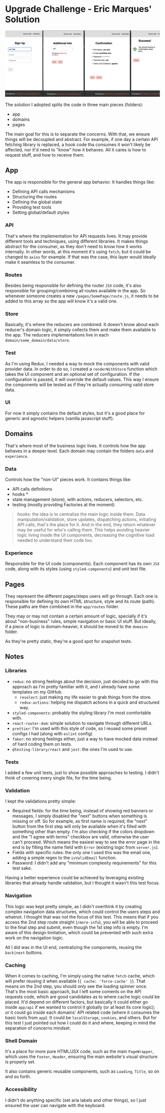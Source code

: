 # Upgrade Challenge - Eric Marques' Solution

![Screenshot](public/Screenshot.png)

The solution I adopted splits the code in three main pieces (folders):

- app
- domains
- pages

The main goal for this is to separate the concerns. With that, we ensure things will be decoupled and abstract. For example, if one day a certain API fetching library is replaced, a hook code tha consumes it won't likely be affected, nor it'd need to "know" how it behaves. All it cares is how to request stuff, and how to receive them.

## App

The app is responsible for the general app behavior. It handles things like:

- Defining API calls mechanisms
- Structuring the routes
- Defining the global state
- Providing test tools
- Setting global/default styles

### API

That's where the implementation for API requests lives. It may provide different tools and techniques, using different libraries. It makes things abstract for the consumer, as they don't need to know how it works internally. In other words, at this moment it's using `fetch`, but it could be changed to `axios` for example. If that was the case, this layer would ideally make it seamless to the consumer.

### Routes

Besides being responsible for defining the router `JSX` code, it's also responsible for grouping/combining all routes available in the app. So whenever someone creates a new `/pages/SomePage/route.js`, it needs to be added to this array so the app will know it's a valid one.

### Store

Basically, it's where the reducers are combined. It doesn't know about each reducer's domain logic, it simply collects them and make them available to the app. The reducers implementations live in each `domain/some_domain/data/store`.

### Test

As I'm using Redux, I needed a way to mock the components with valid provider data. In order to do so, I created a `renderWithStore` function which takes the UI component and an optional set of configuration. If the configuration is passed, it will override the default values. This way I ensure the components will be tested as if they're actually consuming valid store data.

### UI

For now it simply contains the default styles, but it's a good place for generic and agnostic helpers (vanilla javascript stuff).

## Domains

That's where most of the business logic lives. It controls how the app behaves in a deeper level. Each domain may contain the folders `data` and `experience`.

### Data

Controls how the "non-UI" pieces work. It contains things like:

- API calls definitions
- hooks *
- state management (store), with actions, reducers, selectors, etc.
- testing (mostly providing Factories at the moment)

> _hooks_: the idea is to centralize the main logic inside them. Data manipulation/validation, store updates, dispatching actions, initiating API calls, that's the place for it. And in the end, they return whatever may be useful for who's calling them. This helps avoiding heavier logic living inside the UI components, decreasing the cognitive load needed to understand their code too.

### Experience

Responsible for the UI code (components). Each component has its own `JSX` code, along with its styles (using `styled-components`) and unit test file.

## Pages

They represent the different pages/steps users will go through. Each one is responsible for defining its own HTML structure, style and its route (path). These paths are then combined in the `app/routes` folder.

They may or may not contain a certain amount of logic, specially if it's about "non-business" rules, simple navigation or basic UI stuff. But ideally, if a piece of logic is domain-heavier, it should be moved to the `domains` folder.

As they're pretty static, they're a good spot for snapshot tests.

## Notes

### Libraries

- `redux`: no strong feelings about the decision, just decided to go with this approach as I'm pretty familiar with it, and I already have some templates on my GitHub.
  - `reselect`: just making my life easier to grab things from the store.
  - `redux-actions`: helping me dispatch actions in a quick and structured way.
- `styled-components`: probably the styling library I'm most comfortable with.
- `react-router-dom`: simple solution to navigate through different URLs.
- `prettier`: I'm used with this style of code, so I reused some preset configs I had (along with `eslint` config)
- `faker`: no strong feelings either, just a way to have mocked data instead of hard coding them on tests.
- `@testing-library/react` and `jest`: the ones I'm used to use.

### Tests

I added a few unit tests, just to show possible approaches to testing. I didn't think of covering every single file, for the time being.

### Validation

I kept the validations pretty simple:

- Required fields: for the time being, instead of showing red banners or messages, I simply disabled the "next" buttons when something is missing or off. So for example, as first name is required, the "next" button from the first step will only be available when it's filled with something other than empty. I'm also checking if the colors dropdown and the "I agree with terms" checkbox are valid, otherwise the user can't proceed. Which means the easiest way to see the error page in the end is by filling the name field with `Error` (existing logic from `server.js`).
- Fields with specific rules: the only one I used this was the email one, adding a simple regex to the `isValidEmail` function.
- Password: I didn't add any "minimum complexity requirements" for this test sake.

Having a better experience could be achieved by leveraging existing libraries that already handle validation, but I thought it wasn't this test focus.

### Navigation

This logic was kept pretty simple, as I didn't overthink it by creating complex navigation data structures, which could control the users steps and whatnot. I thought that was not the focus of this test. This means that if you access the 2nd step route straight (`/more-info`), you will be able to proceed to the final step and submit, even though the 1st step info is empty. I'm aware of this design limitation, which could be prevented with such extra work on the navigation logic.

All I did was in the UI end, centralizing the components, reusing the `back|next` buttons.

### Caching

When it comes to caching, I'm simply using the native `fetch` cache, which will prefer reusing it when available (`{ cache: 'force-cache' }`). That means on the 2nd step, you should only see the loading spinner once. That's the most basic approach, but I left some coments on the API requests code, which are good candidates as to where cache logic could be placed. It'd depend on different factors, but basically it could either go inside `app/api` if we wanted to control it globally (or at least its core logic); or it could go inside each domains' API related code (where it consumes the basic tools from `app`). It could be `localStorage`, `cookies`, and others. But for this test I just pointed out how I could do it and where, keeping in mind the separation of concerns mindset.

### Shell Domain

It's a place for more pure HTML/JSX code, such as the main `PageWrapper`, which uses the `Footer`, `Header`, ensuring the main website's visual structure is properly set.

It also contains generic reusable components, such as `Loading`, `Title`, so on and so forth.

### Accessibility

I didn't do anything specific (set aria labels and other things), so I just ensured the user can navigate with the keyboard.